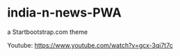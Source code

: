 # india-n-news-PWA

a Startbootstrap.com theme


Youtube: https://www.youtube.com/watch?v=gcx-3qi7t7c
